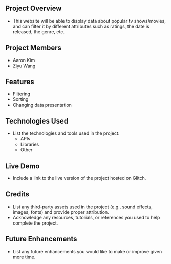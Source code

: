 ## **Project Overview**

- This website will be able to display data about popular tv shows/movies, and can filter it by different attributes such as ratings, the date is released, the genre, etc.

## **Project Members**

- Aaron Kim
- Ziyu Wang

## **Features**

- Filtering
- Sorting
- Changing data presentation
## **Technologies Used**

- List the technologies and tools used in the project:
    - APIs
    - Libraries
    - Other
 
## **Live Demo**

- Include a link to the live version of the project hosted on Glitch.

## **Credits**

- List any third-party assets used in the project (e.g., sound effects, images, fonts) and provide proper attribution.
- Acknowledge any resources, tutorials, or references you used to help complete the project.

## **Future Enhancements**

- List any future enhancements you would like to make or improve given more time.
